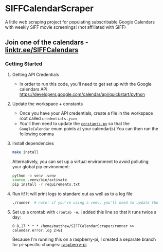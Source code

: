 # SIFFCalendarScraper

A little web scraping project for populating subscribable Google Calendars with weekly SIFF movie screenings! (not
affiliated with SIFF)

## Join one of the calendars - [linktr.ee/SIFFCalendars](https://linktr.ee/SIFFCalendars)

### Getting Started

1. Getting API Credentials
    * In order to run this code, you'll need to get set up with the Google calendars
      API: https://developers.google.com/calendar/api/quickstart/python
2. Update the workspace + constants
    * Once you have your API credentials, create a file in the workspace root called `credentials.json`
    * You'll then need to update the [`constants.py`](./constants.py) so that the `GoogleCalendar` enum points at your
      calendar(s)
      You can then run the following comma
3. Install dependencies
    ```bash
    make install
    ```
   Alternatively, you can set up a virtual environment to avoid polluting your global pip environment:

   ```bash
   python -m venv .venv
   source .venv/bin/activate
   pip install -r requirements.txt
   ```
4. Run it! It will print logs to standard out as well as to a log file
   ```bash
   ./runner  # note: if you're using a venv, you'll need to update the runner's shebang
   ```
5. Set up a crontab with `crontab -e`. I added this line so that it runs twice a day: 
   ```cronexp
   0 8,17 * * * /home/matthew/SIFFCalendarScraper/runner >> calendar.error.log 2>&1
   ```
   Because I'm running this on a raspberry-pi, I created a separate branch for pi-specific changes: [raspberry-pi](https://github.com/MatthewWolff/SIFFCalendarScraper/tree/raspberry-pi) 